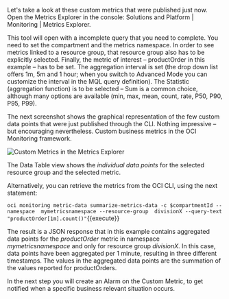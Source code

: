 Let's take a look at these custom metrics that were published just now. Open the Metrics Explorer in the console: Solutions and Platform | Monitoring | Metrics Explorer. 

This tool will open with a incomplete query that you need to complete. You need to set the compartment and the metrics namespace. In order to see metrics linked to a resource group, that resource group also has to be explicitly selected. Finally, the metric of interest – productOrder in this example – has to be set. The aggregation interval is set (the drop down list offers 1m, 5m and 1 hour; when you switch to Advanced Mode you can customize the interval in the MQL query definition). The Statistic (aggregation function) is to be selected – Sum is a common choice, although many options are available (min, max, mean, count, rate, P50, P90, P95, P99).

The next screenshot shows the graphical representation of the few custom data points that were just published through the CLI. Nothing impressive – but encouraging nevertheless. Custom business metrics in the OCI Monitoring framework.

![Custom Metrics in the Metrics Explorer](/RedExpertAlliance/courses/oci-course/monitoring-metrics-alarms-on-oci/assets/oci-custom-metrics-explorer.png)

The Data Table view shows the *individual data points* for the selected resource group and the selected metric.

Alternatively, you can retrieve the metrics from the OCI CLI, using the next statement:

`oci monitoring metric-data summarize-metrics-data -c $compartmentId --namespace  mymetricsnamespace --resource-group  divisionX --query-text "productOrder[1m].count()"`{{execute}}

The result is a JSON response that in this example contains aggregated data points for the *productOrder* metric in namespace *mymetricsnamespace* and only for resource group *divisionX*. In this case, data points have been aggregated per 1 minute, resulting in three different timestamps. The values in the aggregated data points are the summation of the values reported for productOrders.

In the next step you will create an Alarm on the Custom Metric, to get notified when a specific business relevant situation occurs.

